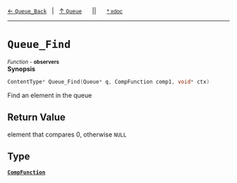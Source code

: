 [&#8592; `Queue_Back`](HTL_queue.t.h--queue--queue_back.md)&nbsp;&nbsp;&nbsp;|&nbsp;&nbsp;&nbsp;[&#8593; `Queue`](HTL_queue.t.h--queue.md)&nbsp;&nbsp;&nbsp;&nbsp;&nbsp;&nbsp;||&nbsp;&nbsp;&nbsp;&nbsp;&nbsp;&nbsp;<small>[\* xdoc](../xdoc/HTL_queue.t.h.xmd#L72)</small>
***

# `Queue_Find`
<small>*Function* - **observers**</small>  
**Synopsis**

```cpp
ContentType* Queue_Find(Queue* q, CompFunction comp1, void* ctx)
```

Find an element in the queue


## Return Value

element that compares 0, otherwise `NULL`


## Type
**[`CompFunction`](HTL_queue.t.h--queue--queue_find--compfunction.md)**  
